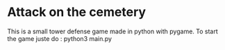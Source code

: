 # Attack on the cemetery
This is a small tower defense game made in python with pygame.
To start the game juste do : python3 main.py
